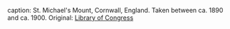 caption: St. Michael's Mount, Cornwall, England. Taken between ca. 1890 and ca. 1900. Original: [Library of Congress](http://www.loc.gov/pictures/item/2002696604/)
